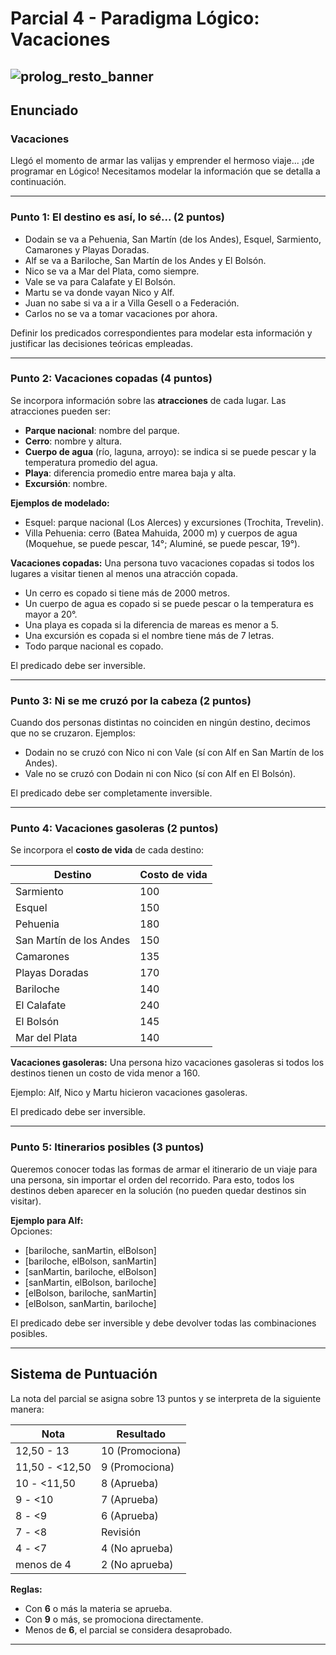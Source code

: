 # Parcial 4 - Paradigma Lógico: Vacaciones

![prolog_resto_banner](https://www.nacion.com/resizer/WUkLkPfxigc2GosUKQXfhmRGvIU=/1440x0/filters:format(jpg):quality(70)/cloudfront-us-east-1.images.arcpublishing.com/gruponacion/3437ZNOQZFDAVOQ2F3UAMSTTIU.jpeg)
---

## Enunciado

### **Vacaciones**

Llegó el momento de armar las valijas y emprender el hermoso viaje... ¡de programar en Lógico! Necesitamos modelar la información que se detalla a continuación.

---

### **Punto 1: El destino es así, lo sé... (2 puntos)**

- Dodain se va a Pehuenia, San Martín (de los Andes), Esquel, Sarmiento, Camarones y Playas Doradas.
- Alf se va a Bariloche, San Martín de los Andes y El Bolsón.
- Nico se va a Mar del Plata, como siempre.
- Vale se va para Calafate y El Bolsón.
- Martu se va donde vayan Nico y Alf.
- Juan no sabe si va a ir a Villa Gesell o a Federación.
- Carlos no se va a tomar vacaciones por ahora.

Definir los predicados correspondientes para modelar esta información y justificar las decisiones teóricas empleadas.

---

### **Punto 2: Vacaciones copadas (4 puntos)**

Se incorpora información sobre las **atracciones** de cada lugar. Las atracciones pueden ser:
- **Parque nacional**: nombre del parque.
- **Cerro**: nombre y altura.
- **Cuerpo de agua** (río, laguna, arroyo): se indica si se puede pescar y la temperatura promedio del agua.
- **Playa**: diferencia promedio entre marea baja y alta.
- **Excursión**: nombre.

**Ejemplos de modelado:**
- Esquel: parque nacional (Los Alerces) y excursiones (Trochita, Trevelin).
- Villa Pehuenia: cerro (Batea Mahuida, 2000 m) y cuerpos de agua (Moquehue, se puede pescar, 14°; Aluminé, se puede pescar, 19°).

**Vacaciones copadas:** Una persona tuvo vacaciones copadas si todos los lugares a visitar tienen al menos una atracción copada.
- Un cerro es copado si tiene más de 2000 metros.
- Un cuerpo de agua es copado si se puede pescar o la temperatura es mayor a 20°.
- Una playa es copada si la diferencia de mareas es menor a 5.
- Una excursión es copada si el nombre tiene más de 7 letras.
- Todo parque nacional es copado.

El predicado debe ser inversible.

---

### **Punto 3: Ni se me cruzó por la cabeza (2 puntos)**

Cuando dos personas distintas no coinciden en ningún destino, decimos que no se cruzaron. Ejemplos:
- Dodain no se cruzó con Nico ni con Vale (sí con Alf en San Martín de los Andes).
- Vale no se cruzó con Dodain ni con Nico (sí con Alf en El Bolsón).

El predicado debe ser completamente inversible.

---

### **Punto 4: Vacaciones gasoleras (2 puntos)**

Se incorpora el **costo de vida** de cada destino:

| Destino                  | Costo de vida |
|--------------------------|--------------|
| Sarmiento                | 100          |
| Esquel                   | 150          |
| Pehuenia                 | 180          |
| San Martín de los Andes  | 150          |
| Camarones                | 135          |
| Playas Doradas           | 170          |
| Bariloche                | 140          |
| El Calafate              | 240          |
| El Bolsón                | 145          |
| Mar del Plata            | 140          |

**Vacaciones gasoleras:** Una persona hizo vacaciones gasoleras si todos los destinos tienen un costo de vida menor a 160.

Ejemplo: Alf, Nico y Martu hicieron vacaciones gasoleras.

El predicado debe ser inversible.

---

### **Punto 5: Itinerarios posibles (3 puntos)**

Queremos conocer todas las formas de armar el itinerario de un viaje para una persona, sin importar el orden del recorrido. Para esto, todos los destinos deben aparecer en la solución (no pueden quedar destinos sin visitar).

**Ejemplo para Alf:**  
Opciones:
- [bariloche, sanMartin, elBolson]
- [bariloche, elBolson, sanMartin]
- [sanMartin, bariloche, elBolson]
- [sanMartin, elBolson, bariloche]
- [elBolson, bariloche, sanMartin]
- [elBolson, sanMartin, bariloche]

El predicado debe ser inversible y debe devolver todas las combinaciones posibles.

---

## Sistema de Puntuación

La nota del parcial se asigna sobre 13 puntos y se interpreta de la siguiente manera:

| Nota                  | Resultado        |
|-----------------------|------------------|
| 12,50 - 13            | 10 (Promociona)  |
| 11,50 - <12,50        | 9 (Promociona)   |
| 10 - <11,50           | 8 (Aprueba)      |
| 9 - <10               | 7 (Aprueba)      |
| 8 - <9                | 6 (Aprueba)      |
| 7 - <8                | Revisión         |
| 4 - <7                | 4 (No aprueba)   |
| menos de 4            | 2 (No aprueba)   |

**Reglas:**
- Con **6** o más la materia se aprueba.
- Con **9** o más, se promociona directamente.
- Menos de **6**, el parcial se considera desaprobado.

---